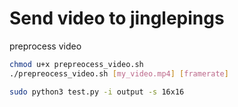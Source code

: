 # Send video to jinglepings
preprocess video
```bash
chmod u+x prepreocess_video.sh 
./prepreocess_video.sh [my_video.mp4] [framerate]
```

```bash
sudo python3 test.py -i output -s 16x16
```